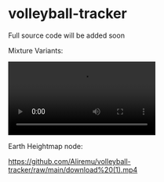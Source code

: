 # volleyball-tracker

Full source code will be added soon

Mixture Variants:

![](https://cdn.discordapp.com/attachments/362746259976486939/1114383021555073054/download.mp4)


Earth Heightmap node:

https://github.com/Aliremu/volleyball-tracker/raw/main/download%20(1).mp4
